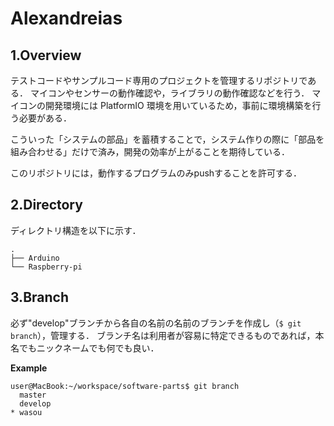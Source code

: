 # Alexandreias

## 1.Overview
テストコードやサンプルコード専用のプロジェクトを管理するリポジトリである．
マイコンやセンサーの動作確認や，ライブラリの動作確認などを行う．
マイコンの開発環境には PlatformIO 環境を用いているため，事前に環境構築を行う必要がある．


こういった「システムの部品」を蓄積することで，システム作りの際に「部品を組み合わせる」だけで済み，開発の効率が上がることを期待している．

このリポジトリには，動作するプログラムのみpushすることを許可する．

## 2.Directory 

ディレクトリ構造を以下に示す．
```
.
├── Arduino
└── Raspberry-pi
```

## 3.Branch
必ず"develop"ブランチから各自の名前の名前のブランチを作成し（```$ git branch```），管理する．
ブランチ名は利用者が容易に特定できるものであれば，本名でもニックネームでも何でも良い．

**Example**

```
user@MacBook:~/workspace/software-parts$ git branch
  master
  develop
* wasou 
```